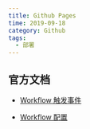 ```yaml
---
title: Github Pages
time: 2019-09-18
category: Github
tags:
  - 部署
---
```


## 官方文档

- [Workflow 触发事件](https://help.github.com/en/actions/reference/events-that-trigger-workflows)

- [Workflow 配置](https://help.github.com/en/actions/reference/workflow-syntax-for-github-actions)
